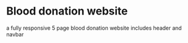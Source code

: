 # Blood donation website
a fully responsive 5 page blood donation website
includes header and navbar
